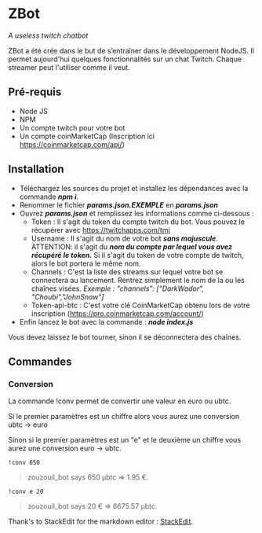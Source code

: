 # ZBot

*A useless twitch chatbot*

ZBot a été crée dans le but de s’entraîner dans le développement NodeJS. Il permet aujourd'hui quelques fonctionnalités sur un chat Twitch. Chaque streamer peut l'utiliser comme il veut.

## Pré-requis

 - Node JS
 - NPM
 - Un compte twitch pour votre bot
 - Un compte coinMarketCap (Inscription ici https://coinmarketcap.com/api/)
## Installation
 - Téléchargez les sources du projet et installez les dépendances avec la commande ***npm i***.
 - Renommer le fichier ***params.json.EXEMPLE*** en ***params.json***
 - Ouvrez ***params.json*** et remplissez les informations comme ci-dessous : 
	 - Token : Il s'agit du token du compte twitch du bot. Vous pouvez le récupérer avec https://twitchapps.com/tmi
	 - Username : Il s'agit du nom de votre bot ***sans majuscule***. ATTENTION: il s'agit du ***nom du compte par lequel vous avez récupéré le token.*** Si il s'agit du token de votre compte de twitch, alors le bot portera le même nom. 
	 - Channels : C'est la liste des streams sur lequel votre bot se connectera au lancement. Rentrez simplement le nom de la ou les chaînes visées. *Exemple : "channels": ["DarkWador", "Choubi","JohnSnow"]*
	 - Token-api-btc : C'est votre clé CoinMarketCap obtenu lors de votre inscription (https://pro.coinmarketcap.com/account/)
- Enfin lancez le bot avec la commande : ***node index.js***
	 
Vous devez laissez le bot tourner, sinon il se déconnectera des chaînes.

## Commandes

### Conversion
La commande !conv permet de convertir une valeur en euro ou ubtc.

Si le premier paramètres est un chiffre alors vous aurez une conversion ubtc -> euro

Sinon si le premier paramètres est un "e" et le deuxième un chiffre vous aurez une conversion euro -> ubtc.

    !conv 650
 

>   zouzouil_bot says 650 μbtc ⇒ 1.95 €.


    !conv e 20
 

>   zouzouil_bot says 20 € ⇒ 6675.57 μbtc.

 Thank's to StackEdit for the markdown editor : [StackEdit](https://stackedit.io/).
